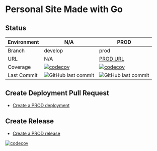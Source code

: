 # Personal Site Made with Go

## Status

| Environment | N/A | PROD |
| --- | --- | --- |
| Branch | develop | prod |
| URL | N/A | [PROD URL](https://baietiiRai.com/api) |
| Coverage | [![codecov](https://codecov.io/github/AlexandruC0909/go_personal_website/graph/badge.svg?token=6DTLMS8GSE)](https://codecov.io/github/AlexandruC0909/go_personal_website) | [![codecov](https://codecov.io/github/AlexandruC0909/go_personal_website/graph/badge.svg?token=6DTLMS8GSE)](https://codecov.io/github/AlexandruC0909/go_personal_website) |
| Last Commit | <img alt="GitHub last commit" src="https://img.shields.io/github/last-commit/AlexandruC0909/go_personal_website/develop"> | <img alt="GitHub last commit" src="https://img.shields.io/github/last-commit/AlexandruC0909/go_personal_website/prod"> |

## Create Deployment Pull Request

- [Create a PROD deployment](https://github.com/AlexandruC0909/go_personal_site/compare/prod...develop?quick_pull=1&title=Deploy+to+PROD+vX.X.X&labels=deployment)

## Create Release

- [Create a PROD release](https://github.com/AlexandruC0909/go_personal_website/releases/new?tag=vX.X.X&target=master&title=Deploy+vX.X.X+into+PROD&body=%23%23+:wrench:+Technical+issues:%0A%0A%23%23+:bulb:+Functional+issues:%0A%0AMerge+commit%3A&prerelease=0)

[![codecov](https://codecov.io/github/AlexandruC0909/go_personal_website/graphs/icicle.svg?token=6DTLMS8GSE)](https://codecov.io/github/AlexandruC0909/go_personal_website)
